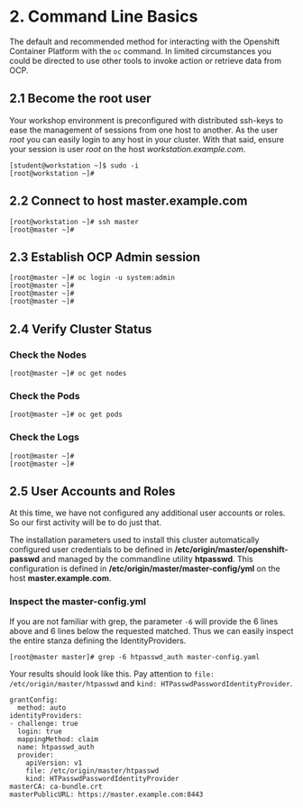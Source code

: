 # 2. Command Line Basics

The default and recommended method for interacting with the Openshift Container Platform with the `oc` command.  In limited circumstances you could be directed to use other tools to invoke action or retrieve data from OCP.

## 2.1 Become the root user

Your workshop environment is preconfigured with distributed ssh-keys to ease the management of sessions from one host to another.  As the user *root* you can easily login to any host in your cluster.  With that said, ensure your session is user *root* on the host *workstation.example.com*.

    [student@workstation ~]$ sudo -i
    [root@workstation ~]#

## 2.2 Connect to host master.example.com

    [root@workstation ~]# ssh master
    [root@master ~]#

## 2.3 Establish OCP Admin session

    [root@master ~]# oc login -u system:admin
    [root@master ~]#
    [root@master ~]#
    [root@master ~]#

## 2.4 Verify Cluster Status

### Check the Nodes

    [root@master ~]# oc get nodes

### Check the Pods

    [root@master ~]# oc get pods

### Check the Logs

    [root@master ~]#
    [root@master ~]#

## 2.5 User Accounts and Roles

At this time, we have not configured any additional user accounts or roles.  So our first activity will be to do just that.

The installation parameters used to install this cluster automatically configured user credentials to be defined in **/etc/origin/master/openshift-passwd** and managed  by the commandline utility **htpasswd**.  This configuration is defined in **/etc/origin/master/master-config/yml** on the host **master.example.com**.

### Inspect the master-config.yml

If you are not familiar with grep, the parameter `-6` will provide the 6 lines above and 6 lines below the requested matched.  Thus we can easily inspect the entire stanza defining the IdentityProviders. 

    [root@master master]# grep -6 htpasswd_auth master-config.yaml

Your results should look like this.  Pay attention to `file: /etc/origin/master/htpasswd` and `kind: HTPasswdPasswordIdentityProvider`.

    grantConfig:
      method: auto
    identityProviders:
    - challenge: true
      login: true
      mappingMethod: claim
      name: htpasswd_auth
      provider:
        apiVersion: v1
        file: /etc/origin/master/htpasswd
        kind: HTPasswdPasswordIdentityProvider
    masterCA: ca-bundle.crt
    masterPublicURL: https://master.example.com:8443



